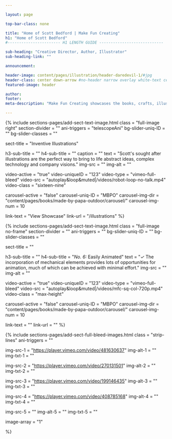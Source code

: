 ```yaml
---

layout: page

top-bar-class: none

title: "Home of Scott Bedford | Make Fun Creating"
h1: "Home of Scott Bedford"
#----------------------- H1 LENGTH GUIDE ----------------------------

sub-heading: "Creative Director, Author, Illustrator"
sub-heading-link: ""

announcement: 

header-image: content/pages/illustration/header-daredevil-1/#jpg
header-class: center down-arrow #no-header narrow overlay white-text center no-image no-card no-header
featured-image: header

author:
footer:
meta-description: "Make Fun Creating showcases the books, crafts, illustrations and products of Scott Bedford, an award winning creative director, illustrator and best-selling author."

---
```




<!-- SECTION TEXT & IMAGE -->
{% include sections-pages/add-sect-text-image.html
  class = "full-image right"
  section-divider = ""
  ani-triggers = "telescopeAni"
  bg-slider-uniq-ID = ""
  bg-slider-classes = ""

  sect-title = "Inventive Illustrations"

  h3-sub-title = ""
  h4-sub-title = ""
  caption = ""
  text = "Scott's sought after illustrations are the perfect way to bring to life abstract ideas, complex technology and company visions."
  img-src = ""
  img-alt = ""

  video-active = "true"
  video-uniqueID = "123"
  video-type = "vimeo-full-bleed"
  video-src = "autoplay&loop&muted|/videos/robot-loop-no-talk.mp4"
  video-class = "sixteen-nine"

  carousel-active = "false"
  carousel-uniq-ID = "MBPO"
  carousel-img-dir = "content/pages/books/made-by-papa-outdoor/carousel/"
  carousel-img-num = 10

  link-text = "View Showcase"
  link-url = "/illustrations"
%}







<!-- SECTION TEXT & IMAGE -->
{% include sections-pages/add-sect-text-image.html
  class = "full-image no-frame"
  section-divider = ""
  ani-triggers = ""
  bg-slider-uniq-ID = ""
  bg-slider-classes = ""

  sect-title = ""

  h3-sub-title = ""
  h4-sub-title = "<em>No. 6:</em> Easily Animated"
  text = "<em>&#10003;</em> The incorporation of mechanical elements provides lots of opportunities for animation, much of which can be achieved with minimal effort."
  img-src = ""
  img-alt = ""

  video-active = "true"
  video-uniqueID = "123"
  video-type = "vimeo-full-bleed"
  video-src = "autoplay&loop&muted|/videos/mfc-sq-col-720p.mp4"
  video-class = "max-height"

  carousel-active = "false"
  carousel-uniq-ID = "MBPO"
  carousel-img-dir = "content/pages/books/made-by-papa-outdoor/carousel/"
  carousel-img-num = 10

  link-text = ""
  link-url = ""
%}





<!-- SECTION FULL BLEED IMAGES -->
{% include sections-pages/add-sect-full-bleed-images.html
  class = "strip-lines"
  ani-triggers = ""

  img-src-1 = "https://player.vimeo.com/video/481630637"
  img-alt-1 = ""
  img-txt-1 = ""

  img-src-2 = "https://player.vimeo.com/video/270131501"
  img-alt-2 = ""
  img-txt-2 = ""

  img-src-3 = "https://player.vimeo.com/video/199146435"
  img-alt-3 = ""
  img-txt-3 = ""

  img-src-4 = "https://player.vimeo.com/video/408785168"
  img-alt-4 = ""
  img-txt-4 = ""

  img-src-5 = ""
  img-alt-5 = ""
  img-txt-5 = ""

  image-array = "1"

%}


